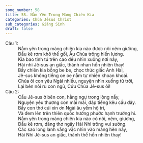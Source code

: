 ```yaml
---
song_number: 58
title: 58. Nằm Yên Trong Máng Chiên Kia
categories: Chúa Jêsus Christ
sub_categories: Giáng Sinh
draft: false
---
```

<dl><dt>Câu 1:</dt><dd data-verse="1">Nằm yên trong máng chiên kia nào được nôi nệm giường, <br/>Đầu kê rơm khô thế gối, Ấu Chúa trông hiền lương. <br/>Kìa bao tinh tú trên cao đều nhìn xuống nơi nầy, <br/>Hài nhi Jê-sus an giấc, thánh nhan hồn nhiên thay! <br/>Bầy chiên kia bỗng be be, chọc thức giấc Anh Hài, <br/>Jê-sus không tiếng oe oe nằm tự nhiên khoan khoái. <br/>Chúa ôi con yêu Ngài nhiều, nguyện nhìn xuống từ trời, <br/>Lại bên nôi ru con ngủ, Cứu Chúa Jê-sus ôi! </dd><dt>Câu 2:</dt><dd data-verse="2">Cầu Jê-sus ở bên con, hằng ngự trong lòng nầy, <br/>Nguyện yêu thương con mãi mãi, đáp tiếng kêu cầu đây. <br/>Bầy con thơ cúi xin ơn Ngài âu yếm hộ trì, <br/>Và đem lên trên thiên quốc hưởng phước hạnh trường hi. <br/>Nằm yên trong máng chiên kia nào có nôi, nệm, giường, <br/>Đầu kê rơm, dáng thơ ngây Hài Nhi trông vui sướng. <br/>Các sao long lanh vằng vặc nhìn vào máng hèn nầy, <br/>Hài Nhi Jê-sus an giấc, thánh thể hồn nhiên thay! </dd></dl>